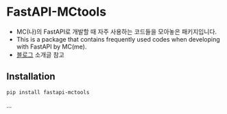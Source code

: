 # FastAPI-MCtools

- MC(나)의 FastAPI로 개발할 때 자주 사용하는 코드들을 모아놓은 패키지입니다.
- This is a package that contains frequently used codes when developing with FastAPI by MC(me).
- [블로그](https://chaechae.life/blog/fastapi-my-library) 소개글 참고

## Installation

```bash
pip install fastapi-mctools
```

...
